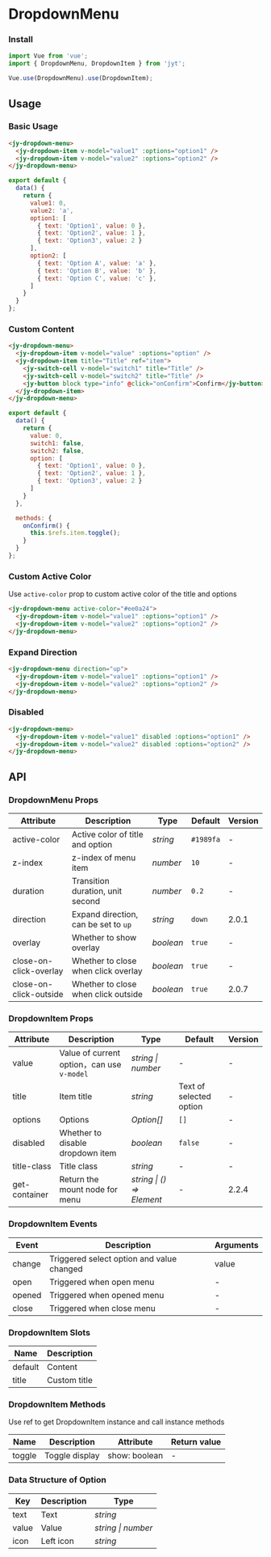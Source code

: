 # DropdownMenu

### Install

``` javascript
import Vue from 'vue';
import { DropdownMenu, DropdownItem } from 'jyt';

Vue.use(DropdownMenu).use(DropdownItem);
```

## Usage

### Basic Usage

```html
<jy-dropdown-menu>
  <jy-dropdown-item v-model="value1" :options="option1" />
  <jy-dropdown-item v-model="value2" :options="option2" />
</jy-dropdown-menu>
```

```js
export default {
  data() {
    return {
      value1: 0,
      value2: 'a',
      option1: [
        { text: 'Option1', value: 0 },
        { text: 'Option2', value: 1 },
        { text: 'Option3', value: 2 }
      ],
      option2: [
        { text: 'Option A', value: 'a' },
        { text: 'Option B', value: 'b' },
        { text: 'Option C', value: 'c' },
      ]
    }
  }
};
```

### Custom Content

```html
<jy-dropdown-menu>
  <jy-dropdown-item v-model="value" :options="option" />
  <jy-dropdown-item title="Title" ref="item">
    <jy-switch-cell v-model="switch1" title="Title" />
    <jy-switch-cell v-model="switch2" title="Title" />
    <jy-button block type="info" @click="onConfirm">Confirm</jy-button>
  </jy-dropdown-item>
</jy-dropdown-menu>
```

```js
export default {
  data() {
    return {
      value: 0,
      switch1: false,
      switch2: false,
      option: [
        { text: 'Option1', value: 0 },
        { text: 'Option2', value: 1 },
        { text: 'Option3', value: 2 }
      ]
    }
  },

  methods: {
    onConfirm() {
      this.$refs.item.toggle();
    }
  }
};
```

### Custom Active Color

Use `active-color` prop to custom active color of the title and options

```html
<jy-dropdown-menu active-color="#ee0a24">
  <jy-dropdown-item v-model="value1" :options="option1" />
  <jy-dropdown-item v-model="value2" :options="option2" />
</jy-dropdown-menu>
```

### Expand Direction

```html
<jy-dropdown-menu direction="up">
  <jy-dropdown-item v-model="value1" :options="option1" />
  <jy-dropdown-item v-model="value2" :options="option2" />
</jy-dropdown-menu>
```

### Disabled

```html
<jy-dropdown-menu>
  <jy-dropdown-item v-model="value1" disabled :options="option1" />
  <jy-dropdown-item v-model="value2" disabled :options="option2" />
</jy-dropdown-menu>
```

## API

### DropdownMenu Props

| Attribute | Description | Type | Default | Version |
|------|------|------|------|------|
| active-color | Active color of title and option | *string* | `#1989fa` | - |
| z-index | z-index of menu item | *number* | `10` | - |
| duration | Transition duration, unit second | *number* | `0.2` | - |
| direction | Expand direction, can be set to `up` | *string* | `down` | 2.0.1 |
| overlay | Whether to show overlay | *boolean* | `true` | - |
| close-on-click-overlay | Whether to close when click overlay | *boolean* | `true` | - |
| close-on-click-outside | Whether to close when click outside | *boolean* | `true` | 2.0.7 |

### DropdownItem Props

| Attribute | Description | Type | Default | Version |
|------|------|------|------|------|
| value | Value of current option，can use `v-model` | *string \| number* | - | - |
| title | Item title | *string* | Text of selected option | - |
| options | Options | *Option[]* | `[]` | - |
| disabled | Whether to disable dropdown item | *boolean* | `false` | - |
| title-class | Title class | *string* | - | - |
| get-container | Return the mount node for menu | *string \| () => Element* | - | 2.2.4 |

### DropdownItem Events

| Event | Description | Arguments |
|------|------|------|
| change | Triggered select option and value changed | value |
| open | Triggered when open menu | - |
| opened | Triggered when opened menu | - |
| close | Triggered when close menu | - |

### DropdownItem Slots

| Name | Description |
|------|------|
| default | Content |
| title | Custom title |

### DropdownItem Methods

Use ref to get DropdownItem instance and call instance methods

| Name | Description | Attribute | Return value |
|------|------|------|------|
| toggle | Toggle display | show: boolean | - |

### Data Structure of Option

| Key | Description | Type |
|------|------|------|
| text | Text | *string* |
| value | Value | *string \| number* |
| icon | Left icon | *string* |
